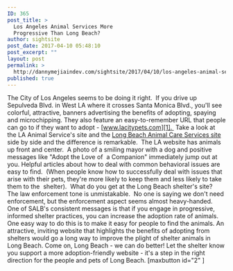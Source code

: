 ```yaml
---
ID: 365
post_title: >
  Los Angeles Animal Services More
  Progressive Than Long Beach?
author: sightsite
post_date: 2017-04-10 05:48:10
post_excerpt: ""
layout: post
permalink: >
  http://dannymejiaindev.com/sightsite/2017/04/10/los-angeles-animal-services-more-progressive-than-long-beach/
published: true
---
```

The City of Los Angeles seems to be doing it right.  If you drive up Sepulveda Blvd. in West LA where it crosses Santa Monica Blvd., you'll see colorful, attractive, banners advertising the benefits of adopting, spaying and microchipping. They also feature an easy-to-remember URL that people can go to if they want to adopt - [www.lacitypets.com][1].  Take a look at the LA Animal Service's site and the [Long Beach Animal Care Services site][2] side by side and the difference is remarkable.  The LA website has animals up front and center.  A photo of a smiling mayor with a dog and positive messages like "Adopt the Love of  a Companion" immediately jump out at you. Helpful articles about how to deal with common behavioral issues are easy to find.  (When people know how to successfully deal with issues that arise with their pets, they're more likely to keep them and less likely to take them to the  shelter).  What do you get at the Long Beach shelter's site?  The law enforcement tone is unmistakable.  No one is saying we don't need enforcement, but the enforcement aspect seems almost heavy-handed. One of SALB's consistent messages is that if you engage in progressive, informed shelter practices, you can increase the adoption rate of animals. One easy way to do this is to make it easy for people to find the animals. An attractive, inviting website that highlights the benefits of adopting from shelters would go a long way to improve the plight of shelter animals in Long Beach. Come on, Long Beach - we can do better! Let the shelter know you support a more adoption-friendly website - it's a step in the right direction for the people and pets of Long Beach. [maxbutton id="2" ]

 [1]: http://www.lacitypets.com/ ""
 [2]: http://www.longbeach.gov/acs/ ""